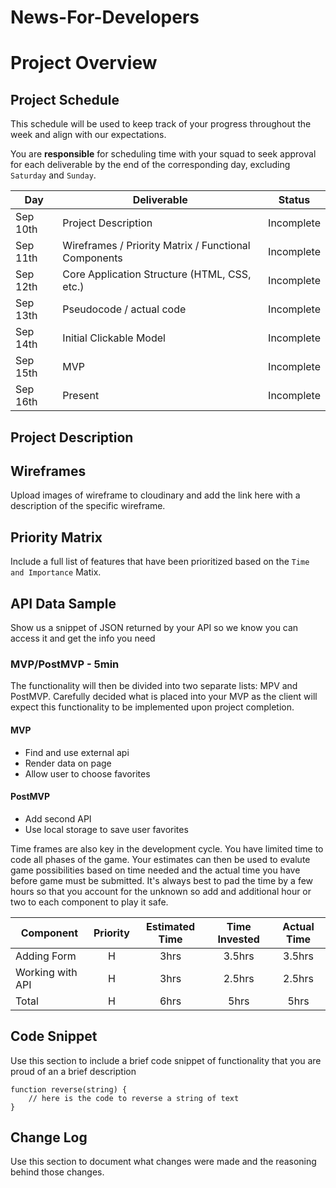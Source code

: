 # News-For-Developers

# Project Overview

## Project Schedule

This schedule will be used to keep track of your progress throughout the week and align with our expectations.  

You are **responsible** for scheduling time with your squad to seek approval for each deliverable by the end of the corresponding day, excluding `Saturday` and `Sunday`.

|  Day | Deliverable | Status
|---|---| ---|
|Sep 10th| Project Description | Incomplete
|Sep 11th| Wireframes / Priority Matrix / Functional Components | Incomplete
|Sep 12th| Core Application Structure (HTML, CSS, etc.) | Incomplete
|Sep 13th| Pseudocode / actual code | Incomplete
|Sep 14th| Initial Clickable Model  | Incomplete
|Sep 15th| MVP | Incomplete
|Sep 16th| Present | Incomplete


## Project Description



## Wireframes

Upload images of wireframe to cloudinary and add the link here with a description of the specific wireframe.

## Priority Matrix

Include a full list of features that have been prioritized based on the `Time and Importance` Matix.  


## API Data Sample

Show us a snippet of JSON returned by your API so we know you can access it and get the info you need


### MVP/PostMVP - 5min

The functionality will then be divided into two separate lists: MPV and PostMVP.  Carefully decided what is placed into your MVP as the client will expect this functionality to be implemented upon project completion.  

#### MVP 

- Find and use external api 
- Render data on page 
- Allow user to choose favorites 

#### PostMVP 

- Add second API
- Use local storage to save user favorites


Time frames are also key in the development cycle.  You have limited time to code all phases of the game.  Your estimates can then be used to evalute game possibilities based on time needed and the actual time you have before game must be submitted. It's always best to pad the time by a few hours so that you account for the unknown so add and additional hour or two to each component to play it safe.

| Component | Priority | Estimated Time | Time Invested | Actual Time |
| --- | :---: |  :---: | :---: | :---: |
| Adding Form | H | 3hrs| 3.5hrs | 3.5hrs |
| Working with API | H | 3hrs| 2.5hrs | 2.5hrs |
| Total | H | 6hrs| 5hrs | 5hrs |


## Code Snippet

Use this section to include a brief code snippet of functionality that you are proud of an a brief description  

```
function reverse(string) {
	// here is the code to reverse a string of text
}
```

## Change Log
 Use this section to document what changes were made and the reasoning behind those changes.  
